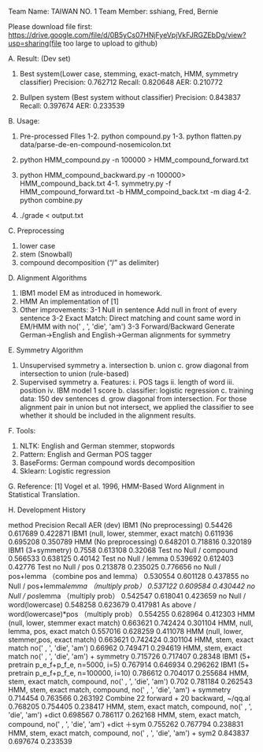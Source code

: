 Team Name: TAIWAN NO. 1 
Team Member: sshiang, Fred, Bernie

Please download file first: https://drive.google.com/file/d/0B5yCs07HNjFyeVpjVkFJRGZEbDg/view?usp=sharing(file too large to upload to github)


A. Result: (Dev set)
1. Best system(Lower case, stemming, exact-match, HMM, symmetry classifier)
    Precision: 0.762712
    Recall: 0.820648
    AER: 0.210772

2. Bullpen system (Best system without classifier)
    Precision: 0.843837
    Recall: 0.397674
    AER: 0.233539

B. Usage:
1. Pre-processed FIles
1-2. python compound.py
1-3. python flatten.py data/parse-de-en-compound-nosemicolon.txt

2. python HMM_compound.py -n 100000 > HMM_compound_forward.txt
3. python HMM_compound_backward.py -n 100000> HMM_compound_back.txt
4-1. symmetry.py -f HMM_compound_forward.txt -b HMM_compoind_back.txt -m diag
4-2. python combine.py 
5. ./grade < output.txt 

C. Preprocessing
1. lower case
2. stem (Snowball)
3. compound decomposition (“/” as delimiter)

D. Alignment Algorithms
1. IBM1 model
EM as introduced in homework.
2. HMM
An implementation of [1]
3. Other improvements: 
3-1 Null in sentence
Add null in front of every sentence
3-2 Exact Match:
Direct matching and count same word in EM/HMM with no(' , ', 'die', 'am')
3-3 Forward/Backward
Generate German->English and English->German alignments for symmetry

E. Symmetry Algorithm
1. Unsupervised symmetry
    a. intersection
    b. union
    c. grow diagonal from intersection to union (rule-based)
2. Supervised symmetry
    a. Features:
        i. POS tags
        ii. length of word
        iii. position
        iv. IBM model 1 score
    b. classifier: logistic regression
    c. training data: 150 dev sentences
    d. grow diagonal from intersection. For those alignment pair in union but not intersect, we applied the classifier to see whether it should be included in the alignment results. 

F. Tools:
1. NLTK: English and German stemmer, stopwords
2. Pattern: English and German POS tagger
3. BaseForms: German compound words decomposition
4. Sklearn: Logistic regression

G. Reference:
[1] Vogel et al. 1996, HMM-Based Word Alignment in Statistical Translation.

H. Development History

method
Precision
Recall
AER (dev)
IBM1 (No preprocessing)
0.54426
0.617689
0.422871
IBM1 (null, lower, stemmer, exact match)
0.611936
0.695208
0.350789
HMM (No preprocessing)
0.648201
0.718816
0.320189
IBM1 (3+symmetry)
0.7558
0.613108
0.32068
Test no Null / compound
0.566533
0.638125
0.40142
Test no Null / lemma
0.539692
0.612403
0.42776
Test no Null  / pos
0.213878
0.235025
0.776656
no Null  / pos+lemma （combine pos and lemma）
0.530554
0.601128
0.437855
no Null / pos+lemma*lemma （multiply prob）
0.537122
0.609584
0.430442
no Null / pos*lemma （multiply prob）
0.542547
0.618041
0.423659
no Null / word(lowercase)
0.548258
0.623679
0.417981
As above / word(lowercase)*pos （multiply prob）
0.554255
0.628964
0.412303
HMM (null, lower, stemmer exact match)
0.663621
0.742424
0.301104
HMM, null, lemma, pos, exact match
0.557016
0.628259
0.411078
HMM (null, lower, stemmer,pos, exact match)
0.663621
0.742424
0.301104
HMM, stem, exact match no(' , ', 'die', 'am')
0.66962
0.749471
0.294619
HMM, stem, exact match no(' , ', 'die', 'am') + symmetry
0.715726
0.717407
0.28348
IBM1 (5+ pretrain p_e_f+p_f_e, n=5000, i=5)
0.767914
0.646934
0.296262
IBM1 (5+ pretrain p_e_f+p_f_e, n=100000, i=10)
0.786612
0.704017
0.255684
HMM, stem, exact match, compound, no(' , ', 'die', 'am')
0.702
0.781184
0.262543
HMM, stem, exact match, compound, no(' , ', 'die', 'am') + symmetry
0.714454
0.763566
0.263192
Combine 22 forward + 20 backward, ~/qq.al
0.768205
0.754405
0.238417
HMM, stem, exact match, compound, no(' , ', 'die', 'am') +dict
0.698567
0.786117
0.262168
HMM, stem, exact match, compound, no(' , ', 'die', 'am') +dict ＋sym
0.755262
0.767794
0.238831
HMM, stem, exact match, compound, no(' , ', 'die', 'am') + sym2
0.843837
0.697674
0.233539

